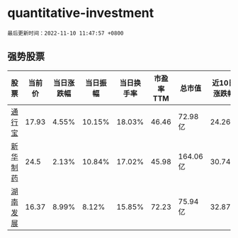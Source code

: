 # quantitative-investment

`最后更新时间：2022-11-10 11:47:57 +0800`

## 强势股票

|股票|当前价|当日涨跌幅|当日振幅|当日换手率|市盈率TTM|总市值|近10日涨跌幅|
|----|----|----|----|----|----|----|----|
|[通行宝](https://xueqiu.com/S/SZ301339)|17.93|4.55%|10.15%|18.03%|46.46|72.98亿|24.26%|
|[新华制药](https://xueqiu.com/S/SZ000756)|24.5|2.13%|10.84%|17.02%|45.98|164.06亿|30.74%|
|[湖南发展](https://xueqiu.com/S/SZ000722)|16.37|8.99%|8.12%|15.85%|72.23|75.94亿|32.87%|
